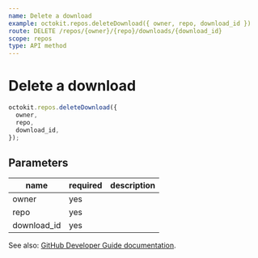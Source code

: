 ```yaml
---
name: Delete a download
example: octokit.repos.deleteDownload({ owner, repo, download_id })
route: DELETE /repos/{owner}/{repo}/downloads/{download_id}
scope: repos
type: API method
---
```


# Delete a download

```js
octokit.repos.deleteDownload({
  owner,
  repo,
  download_id,
});
```

## Parameters

<table>
  <thead>
    <tr>
      <th>name</th>
      <th>required</th>
      <th>description</th>
    </tr>
  </thead>
  <tbody>
    <tr><td>owner</td><td>yes</td><td>

</td></tr>
<tr><td>repo</td><td>yes</td><td>

</td></tr>
<tr><td>download_id</td><td>yes</td><td>

</td></tr>
  </tbody>
</table>

See also: [GitHub Developer Guide documentation](https://developer.github.com/v3/repos/downloads/#delete-a-download).
